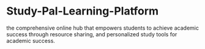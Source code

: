 # Study-Pal-Learning-Platform
the comprehensive online hub that empowers students to achieve academic success through resource sharing, and personalized study tools for academic success.
